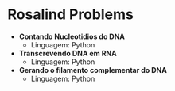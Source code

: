 # Rosalind Problems
* __Contando Nucleotidios do DNA__
	* Linguagem: Python
* __Transcrevendo DNA em RNA__
	* Linguagem: Python
* __Gerando o filamento complementar do DNA__	
	* Linguagem: Python
